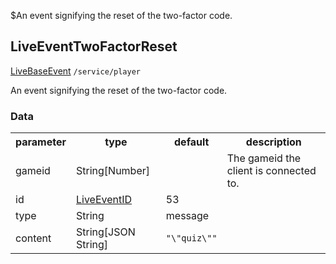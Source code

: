 $An event signifying the reset of the two-factor code.
## LiveEventTwoFactorReset
<span class="extends"><a href="/enum/LiveBaseEvent">LiveBaseEvent</a></span>
<span class="channel"><code>/service/player</code></span>

An event signifying the reset of the two-factor code.

### Data
<table>
  <tr>
    <th>parameter</th>
    <th>type</th>
    <th>default</th>
    <th>description</th>
  </tr>
  <tr>
    <td>gameid</td>
    <td>String[Number]</td>
    <td></td>
    <td>The gameid the client is connected to.</td>
  </tr>
  <tr>
    <td>id</td>
    <td><a href="/enum/LiveEventID">LiveEventID</a></td>
    <td>53</td>
    <td></td>
  </tr>
  <tr>
    <td>type</td>
    <td>String</td>
    <td>message</td>
    <td></td>
  </tr>
  <tr>
    <td>content</td>
    <td>String[JSON String]</td>
    <td><code>"\"quiz\""</code></td>
    <td></td>
  </tr>
</table>
